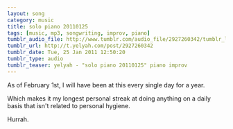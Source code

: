 ```yaml
---
layout: song
category: music
title: solo piano 20110125
tags: [music, mp3, songwriting, improv, piano]
tumblr_audio_file: http://www.tumblr.com/audio_file/2927260342/tumblr_lfldnwPfDz1qzo4ep
tumblr_url: http://t.yelyah.com/post/2927260342
tumblr_date: Tue, 25 Jan 2011 12:50:20
tumblr_type: audio
tumblr_teaser: yelyah - "solo piano 20110125" piano improv
---
```

As of February 1st, I will have been at this every single day for a year.

Which makes it my longest personal streak at doing anything on a daily basis that isn't related to personal hygiene.

Hurrah.
